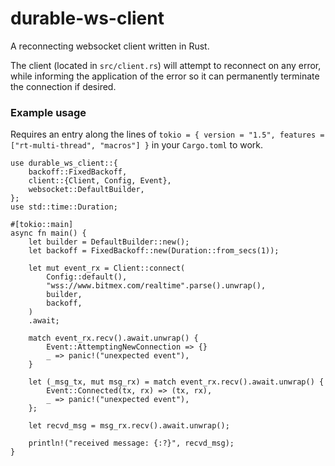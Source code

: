 # durable-ws-client

A reconnecting websocket client written in Rust.

The client (located in `src/client.rs`) will attempt to reconnect on
any error, while informing the application of the error so it can
permanently terminate the connection if desired.

### Example usage

Requires an entry along the lines of `tokio = { version = "1.5",
features = ["rt-multi-thread", "macros"] }` in your `Cargo.toml` to
work.

```
use durable_ws_client::{
    backoff::FixedBackoff,
    client::{Client, Config, Event},
    websocket::DefaultBuilder,
};
use std::time::Duration;

#[tokio::main]
async fn main() {
    let builder = DefaultBuilder::new();
    let backoff = FixedBackoff::new(Duration::from_secs(1));

    let mut event_rx = Client::connect(
        Config::default(),
        "wss://www.bitmex.com/realtime".parse().unwrap(),
        builder,
        backoff,
    )
    .await;

    match event_rx.recv().await.unwrap() {
        Event::AttemptingNewConnection => {}
        _ => panic!("unexpected event"),
    }

    let (_msg_tx, mut msg_rx) = match event_rx.recv().await.unwrap() {
        Event::Connected(tx, rx) => (tx, rx),
        _ => panic!("unexpected event"),
    };

    let recvd_msg = msg_rx.recv().await.unwrap();

    println!("received message: {:?}", recvd_msg);
}
```

